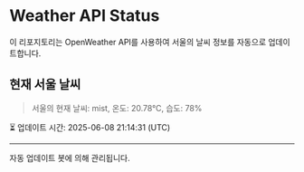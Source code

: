 
# Weather API Status

이 리포지토리는 OpenWeather API를 사용하여 서울의 날씨 정보를 자동으로 업데이트합니다.

## 현재 서울 날씨
> 서울의 현재 날씨: mist, 온도: 20.78°C, 습도: 78%

⏳ 업데이트 시간: 2025-06-08 21:14:31 (UTC)

---
자동 업데이트 봇에 의해 관리됩니다.
